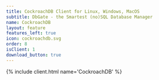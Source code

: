 ```yaml
---
title: CockroachDB Client for Linux, Windows, MacOS
subtitle: DbGate - the Smartest (no)SQL Database Manager
name: CockroachDB
layout: feature
features_left: true
icon: cockroachdb.svg
order: 8
isClient: 1
download_button: true
---
```


{% include client.html name='CockroachDB' %}
